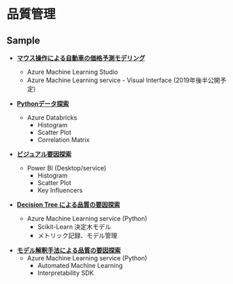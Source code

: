 # 品質管理

## Sample
- [**マウス操作による自動車の価格予測モデリング**](./car-price-prediciton)
    - Azure Machine Learning Studio
    - Azure Machine Learning service - Visual Interface  (2019年後半公開予定)

- [**Pythonデータ探索**](./Quality-Control/Python-Explore) 
    -   Azure Databricks
        - Histogram
        - Scatter Plot
        - Correlation Matrix

- [**ビジュアル要因探索**](./Quality-Control/Visual-Explore)
    - Power BI (Desktop/service)
        - Histogram
        - Scatter Plot
        - Key Influencers
- [**Decision Tree による品質の要因探索**](./Quality-Control/Statistics)
    - Azure Machine Learning service (Python)
        - Scikit-Learn 決定木モデル
        - メトリック記録、モデル管理

<!-- ### [**自動機械学習による品質予測モデル構築**](./Quality-Control/Quality-Prediction)
- Azure Machine Learning service (Python)
    - Automated Machine Learning -->

- [**モデル解釈手法による品質の要因探索**](./Quality-Control/FactoryQC-Interpret)
    - Azure Machine Learning service (Python)
        - Automated Machine Learning
        - Interpretability SDK